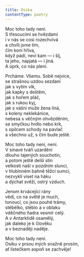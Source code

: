 ```yaml
---
title: Osika
contentType: poetry
---
```


<section>

Moc toho tady není.  
S třesoucími se hvězdami  
i v nás se cosi rozechvívá  
a chvíli jsme tím,  
čím koni hříva,  
když pádí, neví kam — i šíj,  
ta jeho, napjatá — i jiná.  
A úprk, co nás plení.

</section>

<section>

Prcháme. Všemu. Sobě nejvíce,  
se strašnou uzdou sezdaní  
jak s vytím vlk,  
jak kapky s deštěm,  
jak s hořem pláč,  
jak s rukou kyj,  
jak s vášní muže žena líná,  
s koleny neklekánice,  
nebesa s věčným ohvězděním,  
se smyčkou hrdlo nebo krk,  
s opilcem schody na pavlač  
a všechno už, s čím bude ještě.

</section>

<section>

Moc toho tady není, není.  
V sinavé tváři uzardění  
dlouho tajených souchotin,  
a potom ještě delší stín  
velkosti naší v pozdním slunci,  
v hlubinném bahně těžcí sumci,  
nezvyklí viset na háku  
a dýchat svěží, ostrý vzduch.

</section>

<section>

Jenom krvácející rány  
vědí, co na světě je much,  
tonoucí, co jsou pouhé trámy,  
stébélko, stéblo a v oblaku  
vděčného ňadra vesmír celý.  
A v Antarktidě osamělý,  
jak daleko je k člověku  
a v beznaději naděje.

</section>

<section>

Moc toho tady není.  
Osiku v prsou mých snažně prosím,  
ať lístečkem aspoň se zachvěje!

</section>
